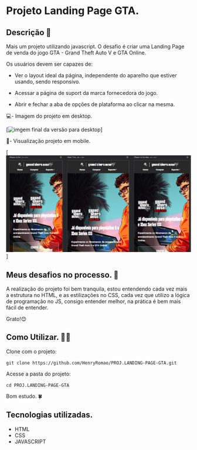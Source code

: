 # Projeto Landing Page GTA.

## Descrição 📝
Mais um projeto utilizando javascript. O desafio é criar uma Landing Page de venda do jogo GTA - Grand Theft Auto V e GTA Online.  

Os usuários devem ser capazes de:

- Ver o layout ideal da página, independente do aparelho que estiver usando, sendo responsivo.

- Acessar a página de suport da marca fornecedora do jogo.

- Abrir e fechar a aba de opções de plataforma ao clicar na mesma. 

💻- Imagem do projeto em desktop.

[<img src="./Src/Img-design/img-desktop-version.gif" alt="imgem final da versão para desktop">]

📱- Visualização projeto em mobile.

[<img src="./Src/Img-design/img-mobile-version.gif" alt="imgem final da versão para mobile">
]

## Meus desafios no processo. 🤯
A realização do projeto foi bem tranquila, estou entendendo cada vez mais a estrutura no HTML, e as estilizações no CSS, cada vez que utilizo a lógica de programação no JS, consigo entender melhor, na prática é bem mais fácil de entender. 

Grato!😊

## Como Utilizar. 👨‍💻

Clone com o projeto:
```
git clone https://github.com/HenryRomao/PROJ.LANDING-PAGE-GTA.git
```

Acesse a pasta do projeto:
```
cd PROJ.LANDING-PAGE-GTA
```

Bom estudo. 🍀

## Tecnologias utilizadas. 
- HTML
- CSS
- JAVASCRIPT